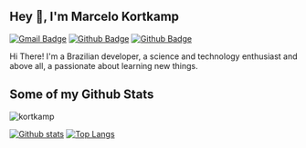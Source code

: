 ## Hey 👋, I'm Marcelo Kortkamp
[![Gmail Badge](https://img.shields.io/badge/-marcelusmedius@gmail.com-c14438?style=flat&logo=Gmail&logoColor=white&link=mailto:marcelusmedius@gmail.com)](mailto:marcelusmedius@gmail.com) [![Github Badge](https://img.shields.io/badge/-kortkamp-grey?style=flat&logo=github&logoColor=white&link=https://github.com/kortkamp/)](https://www.github.com/kortkamp/) [![Github Badge](https://img.shields.io/badge/-kortkamp-blue?style=flat&logo=linkedin&logoColor=white&link=https://www.linkedin.com/in/kortkamp/)](https://www.linkedin.com/in/kortkamp/) <p align='left'>Hi There! I'm a Brazilian developer, a science and technology enthusiast and above all, a passionate about learning new things.</p>
## Some of my Github Stats
<p align=left> <img src=https://komarev.com/ghpvc/?username=kortkamp alt=kortkamp /> </p>

[![Github stats](https://github-readme-stats.vercel.app/api?username=kortkamp&show_icons=true&include_all_commits=true)](https://github.com/kortkamp/github-readme-stats)
[![Top Langs](https://github-readme-stats.vercel.app/api/top-langs/?username=kortkamp&layout=compact)](https://github.com/kortkamp/github-readme-stats)
